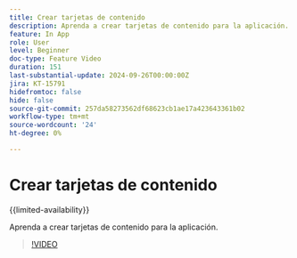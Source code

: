 ```yaml
---
title: Crear tarjetas de contenido
description: Aprenda a crear tarjetas de contenido para la aplicación.
feature: In App
role: User
level: Beginner
doc-type: Feature Video
duration: 151
last-substantial-update: 2024-09-26T00:00:00Z
jira: KT-15791
hidefromtoc: false
hide: false
source-git-commit: 257da58273562df68623cb1ae17a423643361b02
workflow-type: tm+mt
source-wordcount: '24'
ht-degree: 0%

---
```



# Crear tarjetas de contenido

{{limited-availability}}

Aprenda a crear tarjetas de contenido para la aplicación.

>[!VIDEO](https://video.tv.adobe.com/v/3434783/?learn=on)

